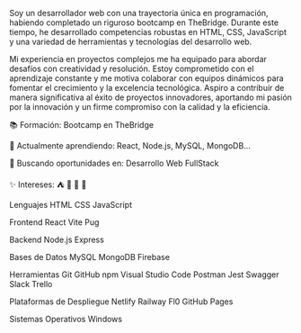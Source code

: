 Soy un desarrollador web con una trayectoria única en programación, habiendo completado un riguroso bootcamp en TheBridge. Durante este tiempo, he desarrollado competencias robustas en HTML, CSS, JavaScript y una variedad de herramientas y tecnologías del desarrollo web.

Mi experiencia en proyectos complejos me ha equipado para abordar desafíos con creatividad y resolución. Estoy comprometido con el aprendizaje constante y me motiva colaborar con equipos dinámicos para fomentar el crecimiento y la excelencia tecnológica. Aspiro a contribuir de manera significativa al éxito de proyectos innovadores, aportando mi pasión por la innovación y un firme compromiso con la calidad y la eficiencia.

📚 Formación: Bootcamp en TheBridge

🌱 Actualmente aprendiendo: React, Node.js, MySQL, MongoDB...

💼 Buscando oportunidades en: Desarrollo Web FullStack

✨ Intereses: ⛺ 🏃 🌄 🍕

Lenguajes
HTML CSS JavaScript

Frontend
React Vite Pug

Backend
Node.js Express

Bases de Datos
MySQL MongoDB Firebase

Herramientas
Git GitHub npm Visual Studio Code Postman Jest Swagger Slack Trello

Plataformas de Despliegue
Netlify Railway Fl0 GitHub Pages

Sistemas Operativos
Windows


